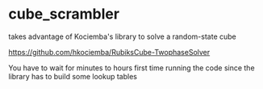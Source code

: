 # cube_scrambler
takes advantage of Kociemba's library to solve a random-state cube

https://github.com/hkociemba/RubiksCube-TwophaseSolver

You have to wait for minutes to hours first time running the code since the library has to build some lookup tables 

